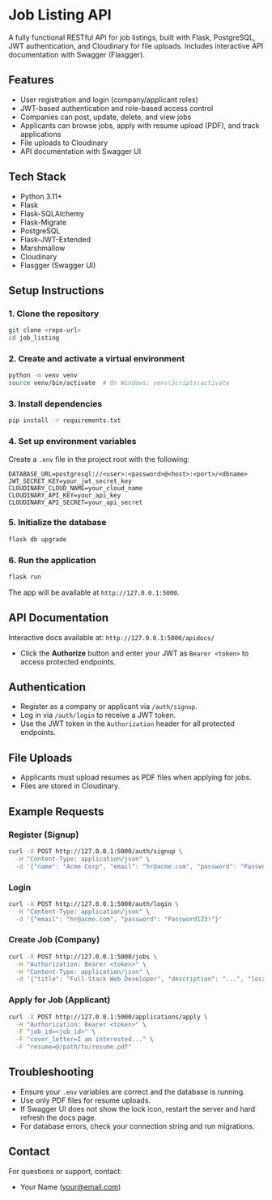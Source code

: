 # Job Listing API

A fully functional RESTful API for job listings, built with Flask, PostgreSQL, JWT authentication, and Cloudinary for file uploads. Includes interactive API documentation with Swagger (Flasgger).

## Features
- User registration and login (company/applicant roles)
- JWT-based authentication and role-based access control
- Companies can post, update, delete, and view jobs
- Applicants can browse jobs, apply with resume upload (PDF), and track applications
- File uploads to Cloudinary
- API documentation with Swagger UI

## Tech Stack
- Python 3.11+
- Flask
- Flask-SQLAlchemy
- Flask-Migrate
- PostgreSQL
- Flask-JWT-Extended
- Marshmallow
- Cloudinary
- Flasgger (Swagger UI)

## Setup Instructions

### 1. Clone the repository
```bash
git clone <repo-url>
cd job_listing
```

### 2. Create and activate a virtual environment
```bash
python -m venv venv
source venv/bin/activate  # On Windows: venv\Scripts\activate
```

### 3. Install dependencies
```bash
pip install -r requirements.txt
```

### 4. Set up environment variables
Create a `.env` file in the project root with the following:
```
DATABASE_URL=postgresql://<user>:<password>@<host>:<port>/<dbname>
JWT_SECRET_KEY=your_jwt_secret_key
CLOUDINARY_CLOUD_NAME=your_cloud_name
CLOUDINARY_API_KEY=your_api_key
CLOUDINARY_API_SECRET=your_api_secret
```

### 5. Initialize the database
```bash
flask db upgrade
```

### 6. Run the application
```bash
flask run
```
The app will be available at `http://127.0.0.1:5000`.

## API Documentation
Interactive docs available at: `http://127.0.0.1:5000/apidocs/`
- Click the **Authorize** button and enter your JWT as `Bearer <token>` to access protected endpoints.

## Authentication
- Register as a company or applicant via `/auth/signup`.
- Log in via `/auth/login` to receive a JWT token.
- Use the JWT token in the `Authorization` header for all protected endpoints.

## File Uploads
- Applicants must upload resumes as PDF files when applying for jobs.
- Files are stored in Cloudinary.

## Example Requests

### Register (Signup)
```bash
curl -X POST http://127.0.0.1:5000/auth/signup \
  -H "Content-Type: application/json" \
  -d '{"name": "Acme Corp", "email": "hr@acme.com", "password": "Password123!", "role": "company"}'
```

### Login
```bash
curl -X POST http://127.0.0.1:5000/auth/login \
  -H "Content-Type: application/json" \
  -d '{"email": "hr@acme.com", "password": "Password123!"}'
```

### Create Job (Company)
```bash
curl -X POST http://127.0.0.1:5000/jobs \
  -H "Authorization: Bearer <token>" \
  -H "Content-Type: application/json" \
  -d '{"title": "Full-Stack Web Developer", "description": "...", "location": "Remote"}'
```

### Apply for Job (Applicant)
```bash
curl -X POST http://127.0.0.1:5000/applications/apply \
  -H "Authorization: Bearer <token>" \
  -F "job_id=<job_id>" \
  -F "cover_letter=I am interested..." \
  -F "resume=@/path/to/resume.pdf"
```

## Troubleshooting
- Ensure your `.env` variables are correct and the database is running.
- Use only PDF files for resume uploads.
- If Swagger UI does not show the lock icon, restart the server and hard refresh the docs page.
- For database errors, check your connection string and run migrations.

## Contact
For questions or support, contact:
- Your Name (<your@email.com>) 